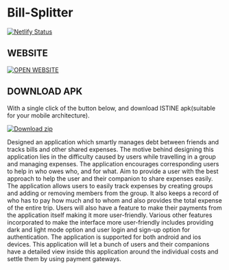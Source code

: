 # Bill-Splitter
[![Netlify Status](https://api.netlify.com/api/v1/badges/d71386ca-989d-4cf1-a09a-791d466c3a6c/deploy-status)](https://app.netlify.com/sites/bill-splitter-shrey/deploys)

## WEBSITE

[![OPEN WEBSITE](https://custom-icon-badges.herokuapp.com/badge/-Download-blue?style=for-the-badge&logo=website&logoColor=white "GOTO WEB")](https://bill-splitter-shrey.netlify.app/)
## DOWNLOAD APK

With a single click of the button below, and download ISTINE apk(suitable for your mobile architecture).
<!-- BEGIN LATEST DOWNLOAD BUTTON -->
[![Download zip](https://custom-icon-badges.herokuapp.com/badge/-Download-blue?style=for-the-badge&logo=download&logoColor=white "Download zip")](https://drive.google.com/file/d/1leNhjD-IVTYUAf8DNuDH25UBGDlJJaPS/view)
<!-- END LATEST DOWNLOAD BUTTON -->

Designed an application which smartly manages debt between friends and tracks bills and other shared expenses.
The motive behind designing this application lies in the difficulty caused by users while travelling in a group and managing expenses. 
The application encourages corresponding users to help in who owes who, and for what. Aim to provide a user with the best approach to help the user and their companion to share expenses easily.
The application allows users to easily track expenses by creating groups and adding or removing members from the group. It also keeps a record of who has to pay how much and to whom and also provides the total expense of the entire trip. Users will also have a feature to make their payments from the application itself making it more user-friendly.
Various other features incorporated to make the interface more user-friendly includes providing dark and light mode option and user login and sign-up option for authentication.
The application is supported for both android and ios devices.
This application will let a bunch of users and their companions have a detailed view inside this application around the individual costs and settle them by using payment gateways.

